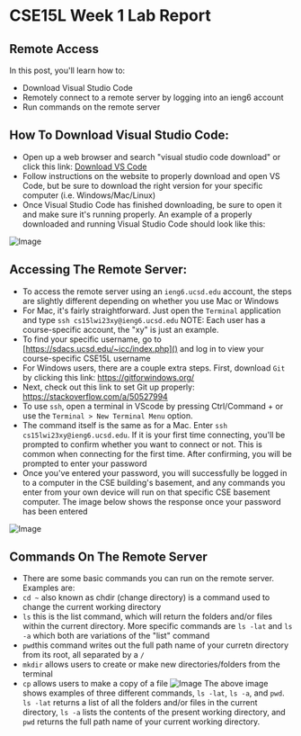 # CSE15L Week 1 Lab Report
## Remote Access

In this post, you'll learn how to:

- Download Visual Studio Code
- Remotely connect to a remote server by logging into an ieng6 account
- Run commands on the remote server

## How To Download Visual Studio Code:


- Open up a web browser and search "visual studio code download" or click this link: [Download VS Code](https://code.visualstudio.com)
- Follow instructions on the website to properly download and open VS Code, but be sure to download the right version for your specific computer (i.e. Windows/Mac/Linux)
- Once Visual Studio Code has finished downloading, be sure to open it and make sure it's running properly. An example of a properly downloaded and running Visual Studio Code should look like this:

![Image](https://i.imgur.com/XXSSS3X.png)

## Accessing The Remote Server:

- To access the remote server using an `ieng6.ucsd.edu` account, the steps are slightly different depending on whether you use Mac or Windows
- For Mac, it's fairly straightforward. Just open the `Terminal` application and type `ssh cs15lwi23xy@ieng6.ucsd.edu` NOTE: Each user has a course-specific account, the "xy" is just an example. 
- To find your specific username, go to [https://sdacs.ucsd.edu/~icc/index.php]() and log in to view your course-specific CSE15L username
- For Windows users, there are a couple extra steps. First, download `Git` by clicking this link: https://gitforwindows.org/
- Next, check out this link to set Git up properly: https://stackoverflow.com/a/50527994
- To use `ssh`, open a terminal in VScode by pressing Ctrl/Command + or use the `Terminal > New Terminal Menu` option. 
- The command itself is the same as for a Mac. Enter `ssh cs15lwi23xy@ieng6.ucsd.edu`. If it is your first time connecting, you'll be prompted to confirm whether you want to connect or not. This is common when connecting for the first time. After confirming, you will be prompted to enter your password
- Once you've entered your password, you will successfully be logged in to a computer in the CSE building's basement, and any commands you enter from your own device will run on that specific CSE basement computer. The image below shows the response once your password has been entered

 ![Image](https://i.imgur.com/F2RFa9g.png)


## Commands On The Remote Server

- There are some basic commands you can run on the remote server. Examples are:
- `cd ~` also known as chdir (change directory) is a command used to change the current working directory
- `ls` this is the list command, which will return the folders and/or files within the current directory. More specific commands are `ls -lat` and `ls -a` which both are variations of the "list" command
- `pwd`this command writes out the full path name of your curretn directory from its root, all separated by a `/`
- `mkdir` allows users to create or make new directories/folders from the terminal
- `cp` allows users to make a copy of a file
![Image](https://i.imgur.com/LNLp7Ti.png)
The above image shows examples of three different commands, `ls -lat`, `ls -a`, and `pwd`. `ls -lat` returns a list of all the folders and/or files in the current directory, `ls -a` lists the contents of the present working directory, and `pwd` returns the full path name of your current working directory. 
